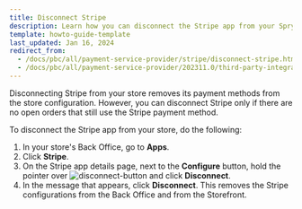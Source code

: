 ```yaml
---
title: Disconnect Stripe
description: Learn how you can disconnect the Stripe app from your Spryker shop
template: howto-guide-template
last_updated: Jan 16, 2024
redirect_from:
  - /docs/pbc/all/payment-service-provider/stripe/disconnect-stripe.html
  - /docs/pbc/all/payment-service-provider/202311.0/third-party-integrations/stripe/integration-in-the-back-office/disconnect-stripe.html
---
```


Disconnecting Stripe from your store removes its payment methods from the store configuration. However, you can disconnect Stripe only if there are no open orders that still use the Stripe payment method.

To disconnect the Stripe app from your store, do the following:
1. In your store's Back Office, go to **Apps**.
2. Click **Stripe**.
3. On the Stripe app details page, next to the **Configure** button, hold the pointer over <span class="inline-img">![disconnect-button](https://spryker.s3.eu-central-1.amazonaws.com/docs/aop/user/apps/bazzarvoice/disconnect-button.png)</span> and click **Disconnect**.
4. In the message that appears, click **Disconnect**. This removes the Stripe configurations from the Back Office and from the Storefront.

